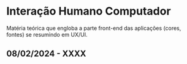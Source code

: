 # Interação Humano Computador
Matéria teórica que engloba a parte front-end das aplicações (cores, fontes) se resumindo em UX/UI.

## 08/02/2024 - XXXX
